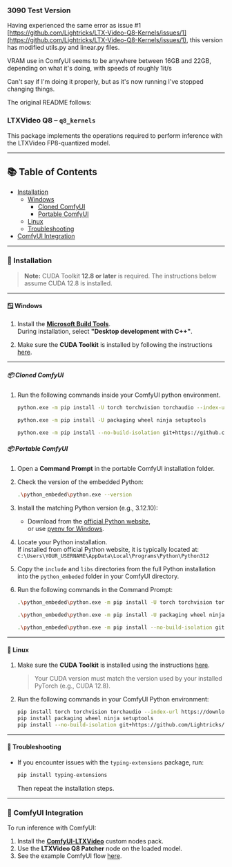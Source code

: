 ### 3090 Test Version ###
Having experienced the same error as issue #1 [https://github.com/Lightricks/LTX-Video-Q8-Kernels/issues/1](https://github.com/Lightricks/LTX-Video-Q8-Kernels/issues/1), this version has modified utils.py and linear.py files.

VRAM use in ComfyUI seems to be anywhere between 16GB and 22GB, depending on what it's doing, with speeds of roughly 1it/s

Can't say if I'm doing it properly, but as it's now running I've stopped changing things.

The original README follows:

### LTXVideo Q8 – `q8_kernels`

This package implements the operations required to perform inference with the LTXVideo FP8-quantized model.

---

## 📚 Table of Contents

- [Installation](#-installation)
  - [Windows](#-windows)
    - [Cloned ComfyUI](#-cloned-comfyui)
    - [Portable ComfyUI](#-portable-comfyui)
  - [Linux](#-linux)
  - [Troubleshooting](#-troubleshooting)
- [ComfyUI Integration](#-comfyui-integration)

---

### 🔧 Installation

> **Note:** CUDA Toolkit **12.8 or later** is required. The instructions below assume CUDA 12.8 is installed.

---

#### 🪟 Windows

1. Install the **[Microsoft Build Tools](https://visualstudio.microsoft.com/downloads/?q=build+tools#build-tools-for-visual-studio-2022)**.  
   During installation, select **"Desktop development with C++"**.

2. Make sure the **CUDA Toolkit** is installed by following the instructions [here](https://docs.nvidia.com/cuda/cuda-installation-guide-microsoft-windows/index.html).

---

##### 📦 Cloned ComfyUI
1. Run the following commands inside your ComfyUI python environment.

   ```bash
   python.exe -m pip install -U torch torchvision torchaudio --index-url https://download.pytorch.org/whl/cu128

   python.exe -m pip install -U packaging wheel ninja setuptools

   python.exe -m pip install --no-build-isolation git+https://github.com/Lightricks/LTX-Video-Q8-Kernels.git
   ```

##### 📦 Portable ComfyUI

1. Open a **Command Prompt** in the portable ComfyUI installation folder.

2. Check the version of the embedded Python:
   ```bash
   .\python_embeded\python.exe --version
   ```

3. Install the matching Python version (e.g., 3.12.10):
   - Download from the [official Python website](https://www.python.org/downloads/windows/),  
     or use [pyenv for Windows](https://github.com/pyenv-win/pyenv-win?tab=readme-ov-file#installation).

4. Locate your Python installation.  
   If installed from official Python website, it is typically located at:  
   `C:\Users\YOUR_USERNAME\AppData\Local\Programs\Python\Python312`

5. Copy the `include` and `libs` directories from the full Python installation into the `python_embeded` folder in your ComfyUI directory.

6. Run the following commands in the Command Prompt:

   ```bash
   .\python_embeded\python.exe -m pip install -U torch torchvision torchaudio --index-url https://download.pytorch.org/whl/cu128

   .\python_embeded\python.exe -m pip install -U packaging wheel ninja setuptools

   .\python_embeded\python.exe -m pip install --no-build-isolation git+https://github.com/Lightricks/LTX-Video-Q8-Kernels.git
   ```

---

#### 🐧 Linux

1. Make sure the **CUDA Toolkit** is installed using the instructions [here](https://docs.nvidia.com/cuda/cuda-installation-guide-linux/).  
   > Your CUDA version must match the version used by your installed PyTorch (e.g., CUDA 12.8).

2. Run the following commands in your ComfyUI Python environment:

   ```bash
   pip install torch torchvision torchaudio --index-url https://download.pytorch.org/whl/cu128
   pip install packaging wheel ninja setuptools
   pip install --no-build-isolation git+https://github.com/Lightricks/LTX-Video-Q8-Kernels.git
   ```

---

#### 🧩 Troubleshooting

- If you encounter issues with the `typing-extensions` package, run:

  ```bash
  pip install typing-extensions
  ```

  Then repeat the installation steps.

---

### 🎥 ComfyUI Integration

To run inference with ComfyUI:
 
1. Install the **[ComfyUI-LTXVideo](https://github.com/Lightricks/ComfyUI-LTXVideo)** custom nodes pack.
2. Use the **LTXVideo Q8 Patcher** node on the loaded model.
3. See the example ComfyUI flow [here](https://github.com/Lightricks/ComfyUI-LTXVideo/blob/fa234963e5b24d11085dfdb8a51cf6d38d73472c/example_workflows/ltxv-13b-i2v-base-fp8.json).
